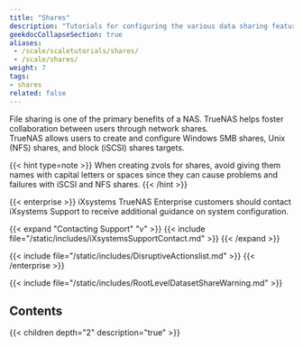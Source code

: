 ```yaml
---
title: "Shares"
description: "Tutorials for configuring the various data sharing features in TrueNAS."
geekdocCollapseSection: true
aliases:
 - /scale/scaletutorials/shares/
 - /scale/shares/
weight: 7
tags:
- shares
related: false
---
```


File sharing is one of the primary benefits of a NAS. TrueNAS helps foster collaboration between users through network shares.  
TrueNAS allows users to create and configure Windows SMB shares, Unix (NFS) shares, and block (iSCSI) shares targets.

{{< hint type=note >}}
When creating zvols for shares, avoid giving them names with capital letters or spaces since they can cause problems and failures with iSCSI and NFS shares.
{{< /hint >}}

{{< enterprise >}}
iXsystems TrueNAS Enterprise customers should contact iXsystems Support to receive additional guidance on system configuration.

{{< expand "Contacting Support" "v" >}}
{{< include file="/static/includes/iXsystemsSupportContact.md" >}}
{{< /expand >}}

{{< include file="/static/includes/DisruptiveActionslist.md" >}}
{{< /enterprise >}}

{{< include file="/static/includes/RootLevelDatasetShareWarning.md" >}}

<div class="noprint">

## Contents

{{< children depth="2" description="true" >}}

</div>
